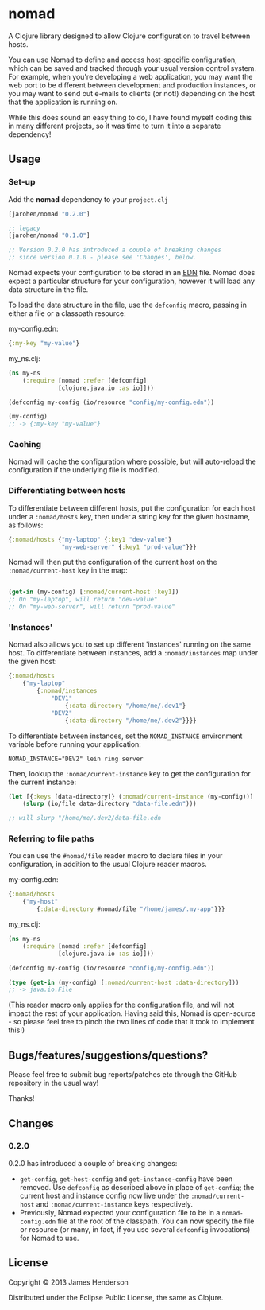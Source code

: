 # nomad

A Clojure library designed to allow Clojure configuration to travel
between hosts.

You can use Nomad to define and access host-specific configuration,
which can be saved and tracked through your usual version control
system. For example, when you're developing a web application, you may
want the web port to be different between development and production
instances, or you may want to send out e-mails to clients (or not!)
depending on the host that the application is running on.

While this does sound an easy thing to do, I have found myself coding
this in many different projects, so it was time to turn it into a
separate dependency!

## Usage

### Set-up

Add the **nomad** dependency to your `project.clj`

```clojure
[jarohen/nomad "0.2.0"]

;; legacy
[jarohen/nomad "0.1.0"]

;; Version 0.2.0 has introduced a couple of breaking changes
;; since version 0.1.0 - please see 'Changes', below.

```


Nomad expects your configuration to be stored in an [EDN][1]
file. Nomad does expect a particular structure for your configuration,
however it will load any data structure in the file.

[1]: https://github.com/edn-format/edn

To load the data structure in the file, use the `defconfig` macro,
passing in either a file or a classpath resource:

my-config.edn:

```clojure
{:my-key "my-value"}
```

my_ns.clj:

```clojure
(ns my-ns
    (:require [nomad :refer [defconfig]
              [clojure.java.io :as io]]))

(defconfig my-config (io/resource "config/my-config.edn"))

(my-config)
;; -> {:my-key "my-value"}
```

### Caching

Nomad will cache the configuration where possible, but will
auto-reload the configuration if the underlying file is modified.

### Differentiating between hosts

To differentiate between different hosts, put the configuration for
each host under a `:nomad/hosts` key, then under a string key for the given
hostname, as follows:

```clojure
{:nomad/hosts {"my-laptop" {:key1 "dev-value"}
               "my-web-server" {:key1 "prod-value"}}}
```

Nomad will then put the configuration of the current host on the
`:nomad/current-host` key in the map:

```clojure

(get-in (my-config) [:nomad/current-host :key1])
;; On "my-laptop", will return "dev-value"
;; On "my-web-server", will return "prod-value"
```

### 'Instances'

Nomad also allows you to set up different 'instances' running on the
same host. To differentiate between instances, add a `:nomad/instances`
map under the given host:

```clojure
{:nomad/hosts 
	{"my-laptop" 
		{:nomad/instances
			"DEV1"
				{:data-directory "/home/me/.dev1"}
			"DEV2"
				{:data-directory "/home/me/.dev2"}}}}

```

To differentiate between instances, set the `NOMAD_INSTANCE`
environment variable before running your application:

    NOMAD_INSTANCE="DEV2" lein ring server

Then, lookup the `:nomad/current-instance` key to get the
configuration for the current instance:

```clojure
(let [{:keys [data-directory]} (:nomad/current-instance (my-config))]
	(slurp (io/file data-directory "data-file.edn")))

;; will slurp "/home/me/.dev2/data-file.edn
```

### Referring to file paths

You can use the ```#nomad/file``` reader macro to declare files in
your configuration, in addition to the usual Clojure reader macros. 

my-config.edn:

```clojure
{:nomad/hosts
	{"my-host"
		{:data-directory #nomad/file "/home/james/.my-app"}}}
```

my_ns.clj:

```clojure
(ns my-ns
    (:require [nomad :refer [defconfig]
              [clojure.java.io :as io]]))

(defconfig my-config (io/resource "config/my-config.edn"))

(type (get-in (my-config) [:nomad/current-host :data-directory]))
;; -> java.io.File
```

(This reader macro only applies for the configuration file, and will
not impact the rest of your application. Having said this, Nomad is
open-source - so please feel free to pinch the two lines of code that
it took to implement this!)

## Bugs/features/suggestions/questions?

Please feel free to submit bug reports/patches etc through the GitHub
repository in the usual way!

Thanks!

## Changes

### 0.2.0

0.2.0 has introduced a couple of breaking changes:

* `get-config`, `get-host-config` and `get-instance-config` have been
  removed. Use `defconfig` as described above in place of
  `get-config`; the current host and instance config now live under
  the `:nomad/current-host` and `:nomad/current-instance` keys
  respectively.
* Previously, Nomad expected your configuration file to be in a
  `nomad-config.edn` file at the root of the classpath. You can now
  specify the file or resource (or many, in fact, if you use several
  `defconfig` invocations) for Nomad to use.

## License

Copyright © 2013 James Henderson

Distributed under the Eclipse Public License, the same as Clojure.
